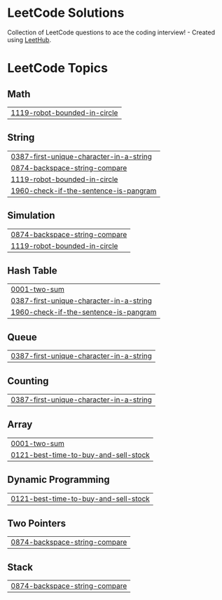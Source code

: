 # LeetCode Solutions
Collection of LeetCode questions to ace the coding interview! - Created using [LeetHub](https://github.com/QasimWani/LeetHub).

<!---LeetCode Topics Start-->
# LeetCode Topics
## Math
|  |
| ------- |
| [1119-robot-bounded-in-circle](https://github.com/Aakartion/LeetCode/tree/master/1119-robot-bounded-in-circle) |
## String
|  |
| ------- |
| [0387-first-unique-character-in-a-string](https://github.com/Aakartion/LeetCode/tree/master/0387-first-unique-character-in-a-string) |
| [0874-backspace-string-compare](https://github.com/Aakartion/LeetCode/tree/master/0874-backspace-string-compare) |
| [1119-robot-bounded-in-circle](https://github.com/Aakartion/LeetCode/tree/master/1119-robot-bounded-in-circle) |
| [1960-check-if-the-sentence-is-pangram](https://github.com/Aakartion/LeetCode/tree/master/1960-check-if-the-sentence-is-pangram) |
## Simulation
|  |
| ------- |
| [0874-backspace-string-compare](https://github.com/Aakartion/LeetCode/tree/master/0874-backspace-string-compare) |
| [1119-robot-bounded-in-circle](https://github.com/Aakartion/LeetCode/tree/master/1119-robot-bounded-in-circle) |
## Hash Table
|  |
| ------- |
| [0001-two-sum](https://github.com/Aakartion/LeetCode/tree/master/0001-two-sum) |
| [0387-first-unique-character-in-a-string](https://github.com/Aakartion/LeetCode/tree/master/0387-first-unique-character-in-a-string) |
| [1960-check-if-the-sentence-is-pangram](https://github.com/Aakartion/LeetCode/tree/master/1960-check-if-the-sentence-is-pangram) |
## Queue
|  |
| ------- |
| [0387-first-unique-character-in-a-string](https://github.com/Aakartion/LeetCode/tree/master/0387-first-unique-character-in-a-string) |
## Counting
|  |
| ------- |
| [0387-first-unique-character-in-a-string](https://github.com/Aakartion/LeetCode/tree/master/0387-first-unique-character-in-a-string) |
## Array
|  |
| ------- |
| [0001-two-sum](https://github.com/Aakartion/LeetCode/tree/master/0001-two-sum) |
| [0121-best-time-to-buy-and-sell-stock](https://github.com/Aakartion/LeetCode/tree/master/0121-best-time-to-buy-and-sell-stock) |
## Dynamic Programming
|  |
| ------- |
| [0121-best-time-to-buy-and-sell-stock](https://github.com/Aakartion/LeetCode/tree/master/0121-best-time-to-buy-and-sell-stock) |
## Two Pointers
|  |
| ------- |
| [0874-backspace-string-compare](https://github.com/Aakartion/LeetCode/tree/master/0874-backspace-string-compare) |
## Stack
|  |
| ------- |
| [0874-backspace-string-compare](https://github.com/Aakartion/LeetCode/tree/master/0874-backspace-string-compare) |
<!---LeetCode Topics End-->